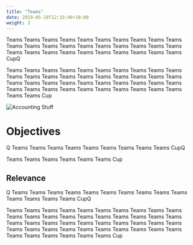 ```yaml
---
title: "Teams"
date: 2019-05-18T12:33:46+10:00
weight: 3
---
```


Teams Teams Teams Teams Teams Teams Teams Teams Teams Teams Teams Teams Teams Teams Teams Teams Teams Teams Teams Teams Teams Teams Teams Teams Teams Teams Teams Teams Teams Teams CupQ

Teams Teams Teams Teams Teams Teams Teams Teams Teams Teams Teams Teams Teams Teams Teams Teams Teams Teams Teams Teams Teams Teams Teams Teams Teams Teams Teams Teams Teams Teams Teams Teams Teams Teams Teams Teams Teams Teams Teams Teams Teams Teams Cup

![Accounting Stuff](/images/austin-distel-nGc5RT2HmF0-unsplash.jpg)

# Objectives

Q Teams Teams Teams Teams Teams Teams Teams Teams Teams CupQ

Teams Teams Teams Teams Teams Teams Cup

## Relevance

Q Teams Teams Teams Teams Teams Teams Teams Teams Teams Teams Teams Teams Teams Teams CupQ

Teams Teams Teams Teams Teams Teams Teams Teams Teams Teams Teams Teams Teams Teams Teams Teams Teams Teams Teams Teams Teams Teams Teams Teams Teams Teams Teams Teams Teams Teams Teams Teams Teams Teams Teams Teams Teams Teams Teams Teams Teams Teams Teams Teams Teams Teams Cup
